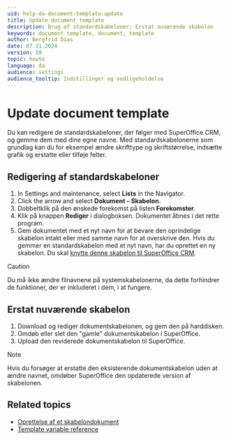 ```yaml
---
uid: help-da-document-template-update
title: Update document template
description: Brug af standardskabeloner; Erstat nuværende skabelon
keywords: document template, document, template
author: Bergfrid Dias
date: 07.11.2024
version: 10
topic: howto
language: da
audience: settings
audience_tooltip: Indstillinger og vedligeholdelse
---
```


# Update document template

Du kan redigere de standardskabeloner, der følger med SuperOffice CRM, og gemme dem med dine egne navne. Med standardskabelonerne som grundlag kan du for eksempel ændre skrifttype og skriftstørrelse, indsætte grafik og erstatte eller tilføje felter.

## Redigering af standardskabeloner

1. In Settings and maintenance, select **Lists** in the Navigator.
2. Click the arrow and select **Dokument – Skabelon**.
3. Dobbeltklik på den ønskede forekomst på listen **Forekomster**.
4. Klik på knappen **Rediger** i dialogboksen. Dokumentet åbnes i det rette program.
5. Gem dokumentet med et nyt navn for at bevare den oprindelige skabelon intakt eller med samme navn for at overskrive den.
    Hvis du gemmer en standardskabelon med et nyt navn, har du oprettet en ny skabelon. Du skal [knytte denne skabelon til SuperOffice CRM][1].

> [!CAUTION]
> Du må ikke ændre filnavnene på systemskabelonerne, da dette forhindrer de funktioner, der er inkluderet i dem, i at fungere.

## Erstat nuværende skabelon

1. Download og rediger dokumentskabelonen, og gem den på harddisken.
2. Omdøb eller slet den "gamle" dokumentskabelon i SuperOffice.
3. Upload den reviderede dokumentskabelon til SuperOffice.

> [!NOTE]
> Hvis du forsøger at erstatte den eksisterende dokumentskabelon uden at ændre navnet, omdøber SuperOffice den opdaterede version af skabelonen.

## Related topics

* [Oprettelse af et skabelondokument][2]
* [Template variable reference][3]

<!-- Referenced links -->
[1]: link-template.md
[2]: ../learn/create.md
[3]: ../../../../en/document/templates/variables/index.md

<!-- Referenced images -->
